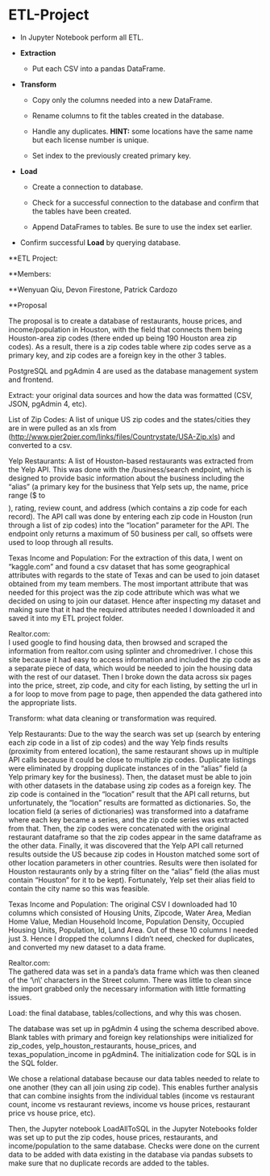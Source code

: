 # ETL-Project

* In Jupyter Notebook perform all ETL.

* **Extraction**

  * Put each CSV into a pandas DataFrame.

* **Transform**

  * Copy only the columns needed into a new DataFrame.

  * Rename columns to fit the tables created in the database.

  * Handle any duplicates. **HINT:** some locations have the same name but each license number is unique.

  * Set index to the previously created primary key.

* **Load**

  * Create a connection to database.

  * Check for a successful connection to the database and confirm that the tables have been created.

  * Append DataFrames to tables. Be sure to use the index set earlier.

* Confirm successful **Load** by querying database.


**ETL Project:

**Members:

**Wenyuan Qiu, Devon Firestone, Patrick Cardozo

**Proposal


The proposal is to create a database of restaurants, house prices, and income/population in Houston, with the field that connects them being Houston-area zip codes (there ended up being 190 Houston area zip codes).  As a result, there is a zip codes table where zip codes serve as a primary key, and zip codes are a foreign key in the other 3 tables.

PostgreSQL and pgAdmin 4 are used as the database management system and frontend.


Extract: your original data sources and how the data was formatted (CSV, JSON, pgAdmin 4, etc).

List of Zip Codes:
A list of unique US zip codes and the states/cities they are in were pulled as an xls from (http://www.pier2pier.com/links/files/Countrystate/USA-Zip.xls) and converted to a csv.

Yelp Restaurants:
A list of Houston-based restaurants was extracted from the Yelp API.  This was done with the /business/search endpoint, which is designed to provide basic information about the business including the “alias” (a primary key for the business that Yelp sets up, the name, price range ($ to $$$$), rating, review count, and address (which contains a zip code for each record).  The API call was done by entering each zip code in Houston (run through a list of zip codes) into the “location” parameter for the API.  The endpoint only returns a maximum of 50 business per call, so offsets were used to loop through all results.



Texas Income and Population: 
For the extraction of this data, I went on “kaggle.com” and found a csv dataset that has some geographical attributes with regards to the state of Texas and can be used to join dataset obtained from my team members.  The most important attribute that was needed for this project was the zip code attribute which was what we decided on using to join our dataset. Hence after inspecting my dataset and making sure that it had the required attributes needed I downloaded it and saved it into my ETL project folder. 

Realtor.com:  
I used google to find housing data, then browsed and scraped the information from realtor.com using splinter and chromedriver.  I chose this site because it had easy to access information and included the zip code as a separate piece of data, which would be needed to join the housing data with the rest of our dataset.  Then I broke down the data across six pages into the price, street, zip code, and city for each listing, by setting the url in a for loop to move from page to page, then appended the data gathered into the appropriate lists.


Transform: what data cleaning or transformation was required.

Yelp Restaurants:
Due to the way the search was set up (search by entering each zip code in a list of zip codes) and the way Yelp finds results (proximity from entered location), the same restaurant shows up in multiple API calls because it could be close to multiple zip codes.  Duplicate listings were eliminated by dropping duplicate instances of in the “alias” field (a Yelp primary key for the business).  Then, the dataset must be able to join with other datasets in the database using zip codes as a foreign key.  The zip code is contained in the “location” result that the API call returns, but unfortunately, the “location” results are formatted as dictionaries.  So, the location field (a series of dictionaries) was transformed into a dataframe where each key became a series, and the zip code series was extracted from that.  Then, the zip codes were concatenated with the original restaurant dataframe so that the zip codes appear in the same dataframe as the other data.  Finally, it was discovered that the Yelp API call returned results outside the US because zip codes in Houston matched some sort of other location parameters in other countries.  Results were then isolated for Houston restaurants only by a string filter on the “alias” field (the alias must contain “Houston” for it to be kept).  Fortunately, Yelp set their alias field to contain the city name so this was feasible.

Texas Income and Population: 
The original CSV I downloaded had 10 columns which consisted of Housing Units, Zipcode, Water Area, Median Home Value, Median Household Income, Population Density, Occupied Housing Units, Population, Id, Land Area. Out of these 10 columns I needed just 3. Hence I dropped the columns I didn’t need, checked for duplicates, and converted my new dataset to a data frame.

Realtor.com:  
The gathered data was set in a panda’s data frame which was then cleaned of the ‘\n\’ characters in the Street column.  There was little to clean since the import grabbed only the necessary information with little formatting issues.



Load: the final database, tables/collections, and why this was chosen.

The database was set up in pgAdmin 4 using the schema described above.  Blank tables with primary and foreign key relationships were initialized for zip_codes, yelp_houston_restaurants, house_prices, and texas_population_income in pgAdmin4.  The initialization code for SQL is in the SQL folder.

We chose a relational database because our data tables needed to relate to one another (they can all join using zip code).  This enables further analysis that can combine insights from the individual tables (income vs restaurant count, income vs restaurant reviews, income vs house prices, restaurant price vs house price, etc).

Then, the Jupyter notebook LoadAllToSQL in the Jupyter Notebooks folder was set up to put the zip codes, house prices, restaurants, and income/population to the same database.  Checks were done on the current data to be added with data existing in the database via pandas subsets to make sure that no duplicate records are added to the tables.


